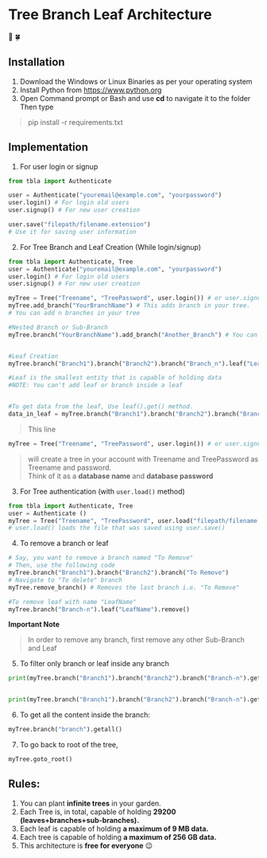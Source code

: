 # Tree Branch Leaf Architecture
🌲 🍀

## Installation
1. Download the Windows or Linux Binaries as per your operating system<br>
2. Install Python from https://www.python.org
3. Open Command prompt or Bash and use **cd** to navigate it to the folder<br>Then type
> pip install -r requirements.txt

## Implementation
1. For user login or signup 
```python
from tbla import Authenticate

user = Authenticate("youremail@example.com", "yourpassword")
user.login() # For login old users
user.signup() # For new user creation

user.save("filepath/filename.extension")
# Use it for saving user information

```
2. For Tree Branch and Leaf Creation
(While login/signup)
```python
from tbla import Authenticate, Tree
user = Authenticate("youremail@example.com", "yourpassword")
user.login() # For login old users
user.signup() # For new user creation

myTree = Tree("Treename", "TreePassword", user.login()) # or user.signup()
myTree.add_branch("YourBranchName") # This adds branch in your tree.
# You can add n branches in your tree

#Nested Branch or Sub-Branch
myTree.branch("YourBranchName").add_branch("Another_Branch") # You can add n sub-branches in your branch as well 


#Leaf Creation
myTree.branch("Branch1").branch("Branch2").branch("Branch_n").leaf("LeafName").push("Some data that is to be kept in the leaf")

#Leaf is the smallest entity that is capable of holding data
#NOTE: You can't add leaf or branch inside a leaf


#To get data from the leaf, Use leaf().get() method.
data_in_leaf = myTree.branch("Branch1").branch("Branch2").branch("Branch_n").leaf("LeafName").get()
```


> This line<br>


```python
myTree = Tree("Treename", "TreePassword", user.login()) # or user.signup()
```



> will create a tree in your account with Treename and TreePassword as Treename and password.<br>
Think of it as a **database name** and **database password**

3. For Tree authentication (with ```user.load()``` method)
```python
from tbla import Authenticate, Tree
user = Authenticate ()
myTree = Tree("Treename", "TreePassword", user.load("filepath/filename.extension"))
# user.load() loads the file that was saved using user.save()
```

4. To remove a branch or leaf

```python
# Say, you want to remove a branch named "To Remove"
# Then, use the following code
myTree.branch("Branch1").branch("Branch2").branch("To Remove") 
# Navigate to "To delete" branch
myTree.remove_branch() # Removes the last branch i.e. "To Remove"

#To remove leaf with name "LeafName"
myTree.branch("Branch-n").leaf("LeafName").remove()
```

**Important Note**
> In order to remove any branch, first remove any other Sub-Branch and Leaf

5. To filter only branch or leaf inside any branch

```python
print(myTree.branch("Branch1").branch("Branch2").branch("Branch-n").get_branches_only()) # shows only branches


print(myTree.branch("Branch1").branch("Branch2").branch("Branch-n").get_leaves_only()) # shows only leaves


```

6. To get all the content inside the branch:

```python
myTree.branch("branch").getall()
```

7. To go back to root of the tree, 

```python
myTree.goto_root()
```
## Rules:
1. You can plant **infinite trees** in your garden. 
2. Each Tree is, in total, capable of holding **29200 (leaves+branches+sub-branches).**
3. Each leaf is capable of holding **a maximum of 9 MB data.**
4. Each tree is capable of holding **a maximum of 256 GB data.**
5. This architecture is **free for everyone** 😉
